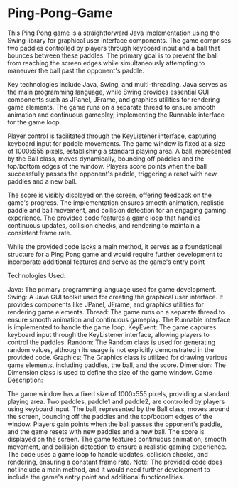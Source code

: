 # Ping-Pong-Game
This Ping Pong game is a straightforward Java implementation using the Swing library for graphical user interface components. The game comprises two paddles controlled by players through keyboard input and a ball that bounces between these paddles. The primary goal is to prevent the ball from reaching the screen edges while simultaneously attempting to maneuver the ball past the opponent's paddle.

Key technologies include Java, Swing, and multi-threading. Java serves as the main programming language, while Swing provides essential GUI components such as JPanel, JFrame, and graphics utilities for rendering game elements. The game runs on a separate thread to ensure smooth animation and continuous gameplay, implementing the Runnable interface for the game loop.

Player control is facilitated through the KeyListener interface, capturing keyboard input for paddle movements. The game window is fixed at a size of 1000x555 pixels, establishing a standard playing area. A ball, represented by the Ball class, moves dynamically, bouncing off paddles and the top/bottom edges of the window. Players score points when the ball successfully passes the opponent's paddle, triggering a reset with new paddles and a new ball.

The score is visibly displayed on the screen, offering feedback on the game's progress. The implementation ensures smooth animation, realistic paddle and ball movement, and collision detection for an engaging gaming experience. The provided code features a game loop that handles continuous updates, collision checks, and rendering to maintain a consistent frame rate.

While the provided code lacks a main method, it serves as a foundational structure for a Ping Pong game and would require further development to incorporate additional features and serve as the game's entry point


Technologies Used:

Java: The primary programming language used for game development.
Swing: A Java GUI toolkit used for creating the graphical user interface. It provides components like JPanel, JFrame, and graphics utilities for rendering game elements.
Thread: The game runs on a separate thread to ensure smooth animation and continuous gameplay. The Runnable interface is implemented to handle the game loop.
KeyEvent: The game captures keyboard input through the KeyListener interface, allowing players to control the paddles.
Random: The Random class is used for generating random values, although its usage is not explicitly demonstrated in the provided code.
Graphics: The Graphics class is utilized for drawing various game elements, including paddles, the ball, and the score.
Dimension: The Dimension class is used to define the size of the game window.
Game Description:

The game window has a fixed size of 1000x555 pixels, providing a standard playing area.
Two paddles, paddle1 and paddle2, are controlled by players using keyboard input.
The ball, represented by the Ball class, moves around the screen, bouncing off the paddles and the top/bottom edges of the window.
Players gain points when the ball passes the opponent's paddle, and the game resets with new paddles and a new ball.
The score is displayed on the screen.
The game features continuous animation, smooth movement, and collision detection to ensure a realistic gaming experience.
The code uses a game loop to handle updates, collision checks, and rendering, ensuring a constant frame rate.
Note: The provided code does not include a main method, and it would need further development to include the game's entry point and additional functionalities.




